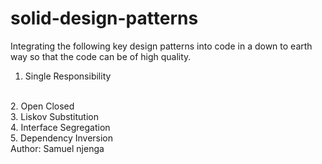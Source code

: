 # solid-design-patterns
Integrating the following key design patterns into code in a down to earth way so that the code can be of high quality.
1. Single Responsibility 
<br>
2. Open Closed
<br>
3. Liskov Substitution
<br>
4. Interface Segregation
<br>
5. Dependency Inversion
<br>
Author: Samuel njenga
